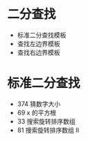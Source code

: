 # 二分查找

- 标准二分查找模板
- 查找左边界模板
- 查找右边界模板

# 标准二分查找

- 374 猜数字大小
- 69 x 的平方根
- 33 搜索旋转排序数组
- 81 搜索旋转排序数组 II

